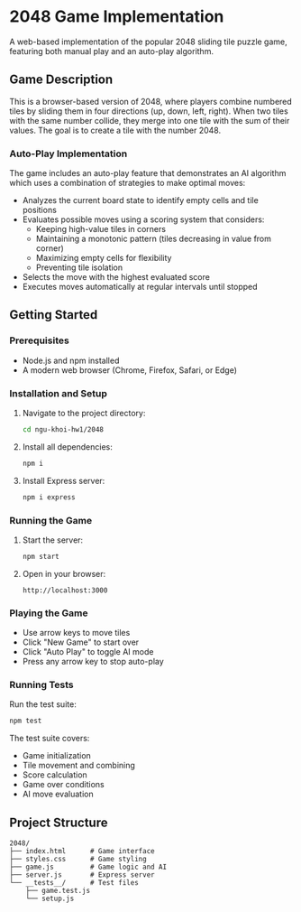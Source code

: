 # 2048 Game Implementation

A web-based implementation of the popular 2048 sliding tile puzzle game, featuring both manual play and an auto-play algorithm.

## Game Description

This is a browser-based version of 2048, where players combine numbered tiles by sliding them in four directions (up, down, left, right). When two tiles with the same number collide, they merge into one tile with the sum of their values. The goal is to create a tile with the number 2048.

### Auto-Play Implementation
The game includes an auto-play feature that demonstrates an AI algorithm which uses a combination of strategies to make optimal moves:

- Analyzes the current board state to identify empty cells and tile positions
- Evaluates possible moves using a scoring system that considers:
  - Keeping high-value tiles in corners
  - Maintaining a monotonic pattern (tiles decreasing in value from corner)
  - Maximizing empty cells for flexibility
  - Preventing tile isolation
- Selects the move with the highest evaluated score
- Executes moves automatically at regular intervals until stopped

## Getting Started

### Prerequisites
- Node.js and npm installed
- A modern web browser (Chrome, Firefox, Safari, or Edge)

### Installation and Setup

1. Navigate to the project directory:
   ```bash
   cd ngu-khoi-hw1/2048
   ```

2. Install all dependencies:
   ```bash
   npm i
   ```

3. Install Express server:
   ```bash
   npm i express
   ```

### Running the Game

1. Start the server:
   ```bash
   npm start
   ```

2. Open in your browser:
   ```
   http://localhost:3000
   ```

### Playing the Game

- Use arrow keys to move tiles
- Click "New Game" to start over
- Click "Auto Play" to toggle AI mode
- Press any arrow key to stop auto-play

### Running Tests

Run the test suite:
```bash
npm test
```

The test suite covers:
- Game initialization
- Tile movement and combining
- Score calculation
- Game over conditions
- AI move evaluation

## Project Structure
```
2048/
├── index.html      # Game interface
├── styles.css      # Game styling
├── game.js         # Game logic and AI
├── server.js       # Express server
└── __tests__/      # Test files
    ├── game.test.js
    └── setup.js
```
